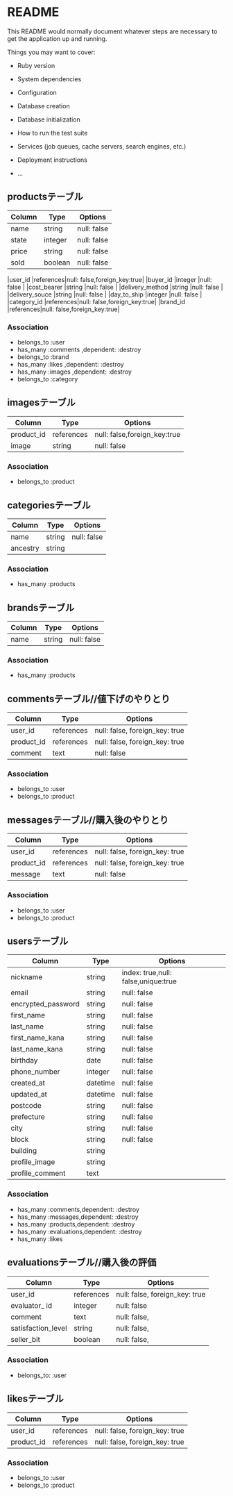 # README

This README would normally document whatever steps are necessary to get the
application up and running.

Things you may want to cover:

* Ruby version

* System dependencies

* Configuration

* Database creation

* Database initialization

* How to run the test suite

* Services (job queues, cache servers, search engines, etc.)

* Deployment instructions

* ...

## productsテーブル


|Column          |Type      |Options                     |
|----------------|----------|----------------------------|
|name            |string    |null: false                 |  <!--商品名-->
|state           |integer   |null: false                 |  <!--商品の状態-->
|price           |string    |null: false                 |
|sold            |boolean   |null: false                 | <!--売れたかどうか-->

|user_id         |references|null: false,foreign_key:true| <!--出品したuser_id-->
|buyer_id        |integer   |null: false                 | <!--購入したuser_id-->
|cost_bearer     |string    |null: false                 | <!--送料をどっちが払うか-->
|delivery_method |string    |null: false                 |
|delivery_souce  |string    |null: false                 |
|day_to_ship     |integer   |null: false                 |
|category_id     |references|null: false,foreign_key:true|
|brand_id        |references|null: false,foreign_key:true|

### Association

* belongs_to :user
* has_many   :comments ,dependent: :destroy
* belongs_to :brand
* has_many   :likes   ,dependent: :destroy
* has_many   :images  ,dependent: :destroy
* belongs_to :category

## imagesテーブル

|Column           |Type      |Options                     |
|-----------------|----------|----------------------------|
|product_id       |references|null: false,foreign_key:true|
|image            |string    |null: false                 |

### Association

* belongs_to :product



## categoriesテーブル

|Column           |Type      |Options                     |
|-----------------|----------|----------------------------|
|name             |string    |null: false                 |
|ancestry         |string    |                            |

### Association

* has_many :products


## brandsテーブル

|Column        |Type      |Options                  |
|--------------|----------|-------------------------|
|name          |string    |null: false              |

### Association

* has_many :products


## commentsテーブル//値下げのやりとり

|Column     |Type       |Options                       |
|-----------|-----------|------------------------------|
|user_id    |references |null: false, foreign_key: true|
|product_id |references |null: false, foreign_key: true|
|comment    |text       |null: false                   |

### Association

* belongs_to :user
* belongs_to :product


## messagesテーブル//購入後のやりとり

|Column     |Type       |Options                       |
|-----------|-----------|------------------------------|
|user_id    |references |null: false, foreign_key: true|
|product_id |references |null: false, foreign_key: true|
|message    |text       |null: false                   |

### Association
* belongs_to :user
* belongs_to :product




## usersテーブル

|Column             |Type    |Options                             |
|-------------------|--------|------------------------------------|
|nickname           |string  |index: true,null: false,unique:true |
|email              |string  |null: false                         | 
|encrypted_password |string  |null: false                         |
|first_name         |string  |null: false                         |
|last_name          |string  |null: false                         |
|first_name_kana    |string  |null: false                         |
|last_name_kana     |string  |null: false                         |
|birthday           |date    |null: false                         |
|phone_number       |integer |null: false                         |
|created_at         |datetime|null: false                         |
|updated_at         |datetime|null: false                         |
|postcode           |string  |null: false                         |
|prefecture         |string  |null: false                         |
|city               |string  |null: false                         |
|block              |string  |null: false                         |
|building           |string  |                                    |
|profile_image      |string  |                                    |
|profile_comment    |text    |                                    |

### Association

* has_many   :comments,dependent: :destroy
* has_many   :messages,dependent: :destroy
* has_many   :products,dependent: :destroy
* has_many   :evaluations,dependent: :destroy
* has_many   :likes


## evaluationsテーブル//購入後の評価

|Column             |Type       |Options                       |
|-------------------|-----------|------------------------------|
|user_id            |references |null: false, foreign_key: true|
|evaluator_ id      |integer    |null: false                   |<!--評価された人 -->　
|comment            |text       |null: false,                  |<!--評価した人-->　
|satisfaction_level |string     |null: false,                  |
|seller_bit         |boolean    |null: false,                  |

### Association

* belongs_to: :user


## likesテーブル

|Column     |Type       |Options                       |
|-----------|-----------|------------------------------|
|user_id    |references |null: false, foreign_key: true|
|product_id |references |null: false, foreign_key: true|

### Association

* belongs_to :user
* belongs_to :product